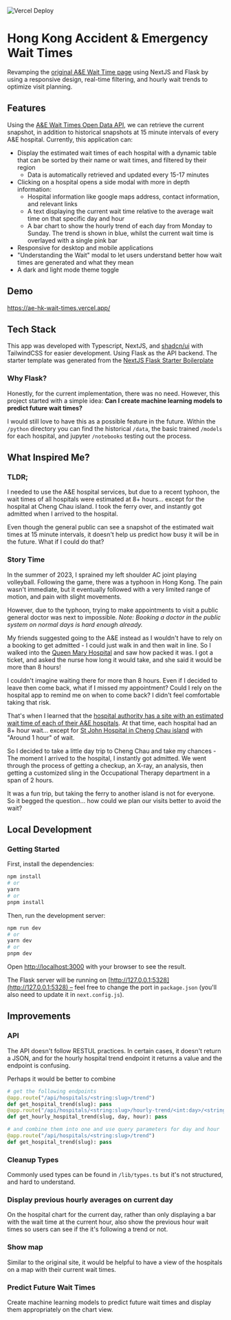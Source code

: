 ![Vercel Deploy](https://deploy-badge.vercel.app/vercel/ae-hk-wait-times)

# Hong Kong Accident & Emergency Wait Times

Revamping the [original A&E Wait Time page](https://www.ha.org.hk/visitor/ha_visitor_index.asp?Content_ID=235504&Lang=ENG) using NextJS and Flask by using a responsive design, real-time filtering, and hourly wait trends to optimize visit planning.

## Features

Using the [A&E Wait Times Open Data API](https://data.gov.hk/en-data/dataset/hospital-hadata-ae-waiting-time), we can retrieve the current snapshot, in addition to historical snapshots at 15 minute intervals of every A&E hospital. Currently, this application can:

- Display the estimated wait times of each hospital with a dynamic table that can be sorted by their name or wait times, and filtered by their region
  - Data is automatically retrieved and updated every 15-17 minutes
- Clicking on a hospital opens a side modal with more in depth information:
  - Hospital information like google maps address, contact information, and relevant links
  - A text displaying the current wait time relative to the average wait time on that specific day and hour
  - A bar chart to show the hourly trend of each day from Monday to Sunday. The trend is shown in blue, whilst the current wait time is overlayed with a single pink bar
- Responsive for desktop and mobile applications
- "Understanding the Wait" modal to let users understand better how wait times are generated and what they mean
- A dark and light mode theme toggle

## Demo

https://ae-hk-wait-times.vercel.app/

## Tech Stack

This app was developed with Typescript, NextJS, and [shadcn/ui](https://ui.shadcn.com/) with TailwindCSS for easier development. Using Flask as the API backend. The starter template was generated from the [NextJS Flask Starter Boilerplate](https://vercel.com/templates/next.js/nextjs-flask-starter)

### Why Flask?

Honestly, for the current implementation, there was no need. However, this project started with a simple idea: **Can I create machine learning models to predict future wait times?**

I would still love to have this as a possible feature in the future. Within the `/python` directory you can find the historical `/data`, the basic trained `/models` for each hospital, and jupyter `/notebooks` testing out the process.

## What Inspired Me?

### TLDR;

I needed to use the A&E hospital services, but due to a recent typhoon, the wait times of all hospitals were estimated at 8+ hours... except for the hospital at Cheng Chau island. I took the ferry over, and instantly got admitted when I arrived to the hospital.

Even though the general public can see a snapshot of the estimated wait times at 15 minute intervals, it doesn't help us predict how busy it will be in the future. What if I could do that?

### Story Time

In the summer of 2023, I sprained my left shoulder AC joint playing volleyball. Following the game, there was a typhoon in Hong Kong. The pain wasn't immediate, but it eventually followed with a very limited range of motion, and pain with slight movements.

However, due to the typhoon, trying to make appointments to visit a public general doctor was next to impossible. _Note: Booking a doctor in the public system on normal days is hard enough already._

My friends suggested going to the A&E instead as I wouldn't have to rely on a booking to get admitted - I could just walk in and then wait in line. So I walked into the [Queen Mary Hospital](https://www.ha.org.hk/visitor/ha_visitor_index.asp?Content_ID=100131) and saw how packed it was. I got a ticket, and asked the nurse how long it would take, and she said it would be more than 8 hours!

I couldn't imagine waiting there for more than 8 hours. Even if I decided to leave then come back, what if I missed my appointment? Could I rely on the hospital app to remind me on when to come back? I didn't feel comfortable taking that risk.

That's when I learned that the [hospital authority has a site with an estimated wait time of each of their A&E hospitals](https://www.ha.org.hk/visitor/ha_visitor_index.asp?Content_ID=235504&Lang=ENG). At that time, each hospital had an 8+ hour wait... except for [St John Hospital in Cheng Chau island](https://www.ha.org.hk/visitor/ha_visitor_index.asp?Content_ID=100146) with "Around 1 hour" of wait.

So I decided to take a little day trip to Cheng Chau and take my chances - The moment I arrived to the hospital, I instantly got admitted. We went through the process of getting a checkup, an X-ray, an analysis, then getting a customized sling in the Occupational Therapy department in a span of 2 hours.

It was a fun trip, but taking the ferry to another island is not for everyone. So it begged the question... how could we plan our visits better to avoid the wait?

## Local Development

### Getting Started

First, install the dependencies:

```bash
npm install
# or
yarn
# or
pnpm install
```

Then, run the development server:

```bash
npm run dev
# or
yarn dev
# or
pnpm dev
```

Open [http://localhost:3000](http://localhost:3000) with your browser to see the result.

The Flask server will be running on [http://127.0.0.1:5328](http://127.0.0.1:5328) – feel free to change the port in `package.json` (you'll also need to update it in `next.config.js`).

## Improvements

### API

The API doesn't follow RESTUL practices. In certain cases, it doesn't return a JSON, and for the hourly hospital trend endpoint it returns a value and the endpoint is confusing.

Perhaps it would be better to combine

```python
# get the following endpoints
@app.route("/api/hospitals/<string:slug>/trend")
def get_hospital_trend(slug): pass
@app.route("/api/hospitals/<string:slug>/hourly-trend/<int:day>/<string:hour>")
def get_hourly_hospital_trend(slug, day, hour): pass

# and combine them into one and use query parameters for day and hour
@app.route("/api/hospitals/<string:slug>/trend")
def get_hospital_trend(slug): pass
```

### Cleanup Types

Commonly used types can be found in `/lib/types.ts` but it's not structured, and hard to understand.

### Display previous hourly averages on current day

On the hospital chart for the current day, rather than only displaying a bar with the wait time at the current hour, also show the previous hour wait times so users can see if the it's following a trend or not.

### Show map

Similar to the original site, it would be helpful to have a view of the hospitals on a map with their current wait times.

### Predict Future Wait Times

Create machine learning models to predict future wait times and display them appropriately on the chart view.
